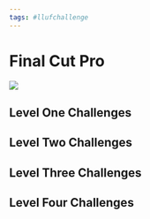 ```yaml
---
tags: #llufchallenge
---
```



# Final Cut Pro

![](https://i.imgur.com/XHz3NBf.png)

## Level One Challenges 

## Level Two Challenges 

## Level Three Challenges 

## Level Four Challenges 